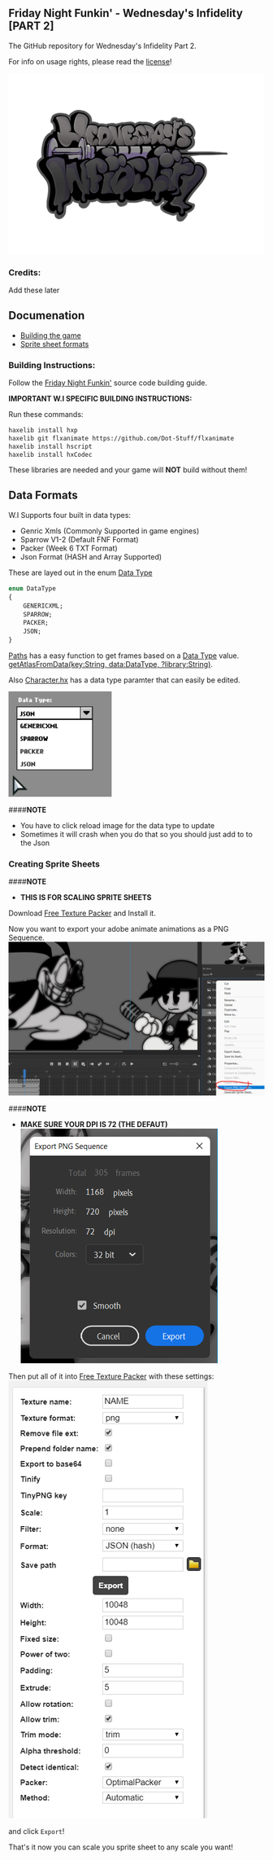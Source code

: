 ## Friday Night Funkin' - Wednesday's Infidelity [PART 2]

The GitHub repository for Wednesday's Infidelity Part 2.

For info on usage rights, please read the [license](https://github.com/lunarcleint/Wednesdays-Infidelity-PART-2/blob/master/LICENSE)!

![](art/wilogo.png)

### Credits:

Add these later

## Documenation
- [Building the game](#building-instructions)
- [Sprite sheet formats](#data-formats)

### Building Instructions:
Follow the [Friday Night Funkin'](https://github.com/ninjamuffin99/Funkin#build-instructions) source code building guide.

****IMPORTANT W.I SPECIFIC BUILDING INSTRUCTIONS:****

Run these commands: 
```
haxelib install hxp
haxelib git flxanimate https://github.com/Dot-Stuff/flxanimate
haxelib install hscript
haxelib install hxCodec
```
These libraries are needed and your game will **NOT** build without them!

## Data Formats

W.I Supports four built in data types:
- Genric Xmls (Commonly Supported in game engines)
- Sparrow V1-2 (Default FNF Format)
- Packer (Week 6 TXT Format)
- Json Format (HASH and Array Supported)

These are layed out in the enum [Data Type](https://github.com/lunarcleint/Wednesdays-Infidelity/blob/master/source/data/DataType.hx)
```haxe
enum DataType
{
	GENERICXML;
	SPARROW;
	PACKER;
	JSON;
}
```
[Paths](https://github.com/lunarcleint/Wednesdays-Infidelity/blob/master/source/util/Paths.hx) has a easy function to get frames based on a [Data Type](https://github.com/lunarcleint/Wednesdays-Infidelity/blob/master/source/data/DataType.hx) value. [getAtlasFromData(key:String, data:DataType, ?library:String)](https://github.com/lunarcleint/Wednesdays-Infidelity/blob/master/source/util/Paths.hx#L342).

Also [Character.hx](https://github.com/lunarcleint/Wednesdays-Infidelity/blob/master/source/gameObjects/Character.hx) has a data type paramter that can easily be edited.

![](art/DataTypes.png)

####**NOTE**
- You have to click reload image for the data type to update
- Sometimes it will crash when you do that so you should just add to to the Json

### Creating Sprite Sheets

####**NOTE**
- **THIS IS FOR SCALING SPRITE SHEETS**

Download [Free Texture Packer](http://free-tex-packer.com/) and Install it.

Now you want to export your adobe animate animations as a PNG Sequence.
![](art/adobe.png)

####**NOTE**
- **MAKE SURE YOUR DPI IS 72 (THE DEFAUT)** ![](art/expr.png)

Then put all of it into [Free Texture Packer](http://free-tex-packer.com/) with these settings: ![](art/setting.png)

and click `Export`!

That's it now you can scale you sprite sheet to any scale you want!

